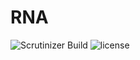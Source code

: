 # RNA

![Scrutinizer Build](https://img.shields.io/scrutinizer/build/g/filp/whoops.svg)
![license](https://img.shields.io/github/license/mashape/apistatus.svg)